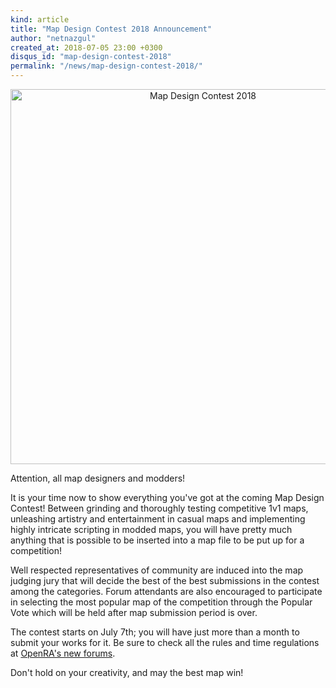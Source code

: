 ```yaml
---
kind: article
title: "Map Design Contest 2018 Announcement"
author: "netnazgul"
created_at: 2018-07-05 23:00 +0300
disqus_id: "map-design-contest-2018"
permalink: "/news/map-design-contest-2018/"
---
```


<div style="text-align:center" markdown="1">
<img src="{{ '/images/news/20180703-mdc2018.jpg' | relative_url }}" width="600" alt="Map Design Contest 2018">
</div>

Attention, all map designers and modders! 

It is your time now to show everything you've got at the coming Map Design Contest! Between grinding and thoroughly testing competitive 1v1 maps, unleashing artistry and entertainment in casual maps and implementing highly intricate scripting in modded maps, you will have pretty much anything that is possible to be inserted into a map file to be put up for a competition!

Well respected representatives of community are induced into the map judging jury that will decide the best of the best submissions in the contest among the categories. Forum attendants are also encouraged to participate in selecting the most popular map of the competition through the Popular Vote which will be held after map submission period is over.

The contest starts on July 7th; you will have just more than a month to submit your works for it. Be sure to check all the rules and time regulations at [OpenRA's new forums](https://forum.openra.net/viewtopic.php?f=83&t=20573).

Don't hold on your creativity, and may the best map win!
